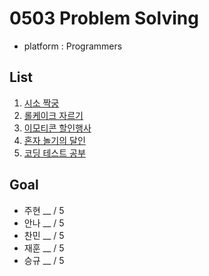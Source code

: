 # 0503 Problem Solving
- platform : Programmers

## List
1. [시소 짝궁](https://school.programmers.co.kr/learn/courses/30/lessons/152996)
2. [롤케이크 자르기](https://school.programmers.co.kr/learn/courses/30/lessons/132265)
3. [이모티콘 할인행사](https://school.programmers.co.kr/learn/courses/30/lessons/150368)
4. [혼자 놀기의 달인](https://school.programmers.co.kr/learn/courses/30/lessons/131130)
5. [코딩 테스트 공부](https://school.programmers.co.kr/learn/courses/30/lessons/118668)

## Goal
- 주현 __ / 5
- 안나 __ / 5
- 찬민 __ / 5
- 재훈 __ / 5
- 승규 __ / 5